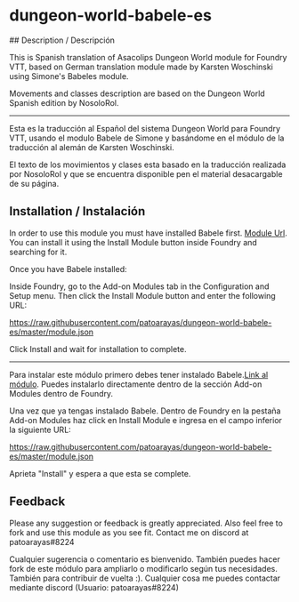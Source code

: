 # dungeon-world-babele-es

## Description / Descripción

This is Spanish translation of Asacolips Dungeon World module for Foundry VTT, based on German translation module made by Karsten Woschinski using Simone's Babeles module.

Movements and classes description are based on the Dungeon World Spanish edition by NosoloRol.

----

Esta es la traducción al Español del sistema Dungeon World para Foundry VTT, usando el modulo Babele de Simone y basándome en el módulo de la traducción al alemán de Karsten Woschinski.

El texto de los movimientos y clases esta basado en la traducción realizada por NosoloRol y que se encuentra disponible pen el material desacargable de su página.

## Installation / Instalación

In order to use this module you must have installed Babele first.
[Module Url](https://gitlab.com/riccisi/foundryvtt-babele). You can install it using the Install Module button inside Foundry and searching for it.

Once you have Babele installed:

Inside Foundry, go to the Add-on Modules tab in the Configuration and Setup menu.
Then click the Install Module button and enter the following URL:

 https://raw.githubusercontent.com/patoarayas/dungeon-world-babele-es/master/module.json

Click Install and wait for installation to complete.

----

Para instalar este módulo primero debes tener instalado Babele.[Link al módulo](https://gitlab.com/riccisi/foundryvtt-babele).
Puedes instalarlo directamente dentro de la sección Add-on Modules dentro de Foundry.

Una vez que ya tengas instalado Babele.
Dentro de Foundry en la pestaña Add-on Modules haz click en Install Module e ingresa en el campo inferior la siguiente URL:

 https://raw.githubusercontent.com/patoarayas/dungeon-world-babele-es/master/module.json

Aprieta "Install" y espera a que esta se complete.

## Feedback
Please any suggestion or feedback is greatly appreciated. Also feel free to fork and use this module as you see fit. Contact me on discord at patoarayas#8224

Cualquier sugerencia o comentario es bienvenido. También puedes hacer fork de este módulo para ampliarlo o modificarlo según tus necesidades. También para contribuir de vuelta :). Cualquier cosa me puedes contactar mediante discord (Usuario: patoarayas#8224)
